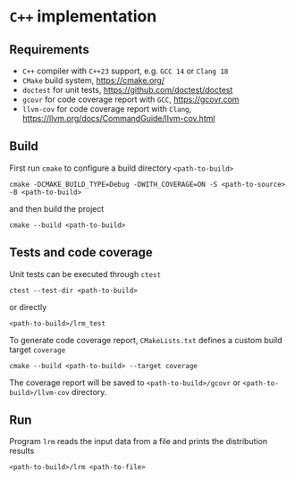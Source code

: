 # `C++` implementation

## Requirements

* `C++` compiler with `C++23` support, e.g. `GCC 14` or `Clang 18`
* `CMake` build system, <https://cmake.org/>
* `doctest` for unit tests, <https://github.com/doctest/doctest>
* `gcovr` for code coverage report with `GCC`, <https://gcovr.com>
* `llvm-cov` for code coverage report with `Clang`, <https://llvm.org/docs/CommandGuide/llvm-cov.html>

## Build

First run `cmake` to configure a build directory `<path-to-build>`

    cmake -DCMAKE_BUILD_TYPE=Debug -DWITH_COVERAGE=ON -S <path-to-source> -B <path-to-build>

and then build the project

    cmake --build <path-to-build>

## Tests and code coverage

Unit tests can be executed through `ctest`

    ctest --test-dir <path-to-build>

or directly

    <path-to-build>/lrm_test

To generate code coverage report, `CMakeLists.txt` defines a custom build target `coverage`

    cmake --build <path-to-build> --target coverage

The coverage report will be saved to `<path-to-build>/gcovr` or `<path-to-build>/llvm-cov` directory.

## Run

Program `lrm` reads the input data from a file and prints the distribution
results

    <path-to-build>/lrm <path-to-file>
